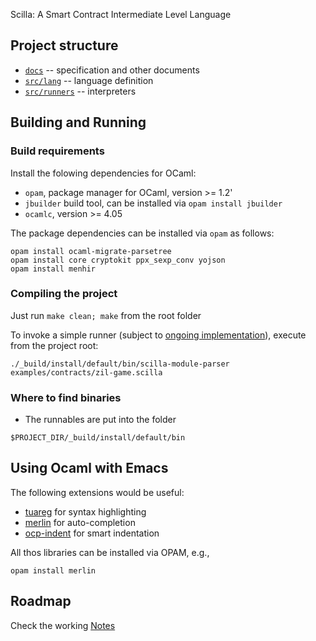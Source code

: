 Scilla: A Smart Contract Intermediate Level Language

## Project structure

* [`docs`](./docs) -- specification and other documents 
* [`src/lang`](./src/lang) -- language definition
* [`src/runners`](./src/runners) -- interpreters

## Building and Running

### Build requirements

Install the folowing dependencies for OCaml:

* `opam`, package manager for OCaml, version >= 1.2'
* `jbuilder` build tool, can be installed via `opam install jbuilder`
* `ocamlc`, version >= 4.05

The package dependencies can be installed via `opam` as follows:

```
opam install ocaml-migrate-parsetree
opam install core cryptokit ppx_sexp_conv yojson
opam install menhir 
```

### Compiling the project

Just run `make clean; make` from the root folder

To invoke a simple runner (subject to
[ongoing implementation](./ROADMAP.md)), execute from the project
root:

```
./_build/install/default/bin/scilla-module-parser examples/contracts/zil-game.scilla 
```

### Where to find binaries

* The runnables are put into the folder

```
$PROJECT_DIR/_build/install/default/bin
```

## Using Ocaml with Emacs

The following extensions would be useful:

* [tuareg](https://github.com/ocaml/tuareg) for syntax highlighting
* [merlin](https://github.com/ocaml/merlin/wiki/emacs-from-scratch) for auto-completion
* [ocp-indent](https://github.com/OCamlPro/ocp-indent) for smart indentation

All thos libraries can be installed via OPAM, e.g.,

```
opam install merlin
```

## Roadmap

Check the working [Notes](./ROADMAP.md)

